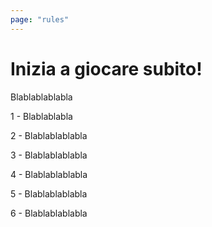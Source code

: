 ```yaml
---
page: "rules"
---
```


# Inizia a giocare subito!

Blablablablabla

1 - Blablablabla

2 - Blablablablabla

3 - Blablablablabla

4 - Blablablablabla

5 - Blablablablabla

6 - Blablablablabla
